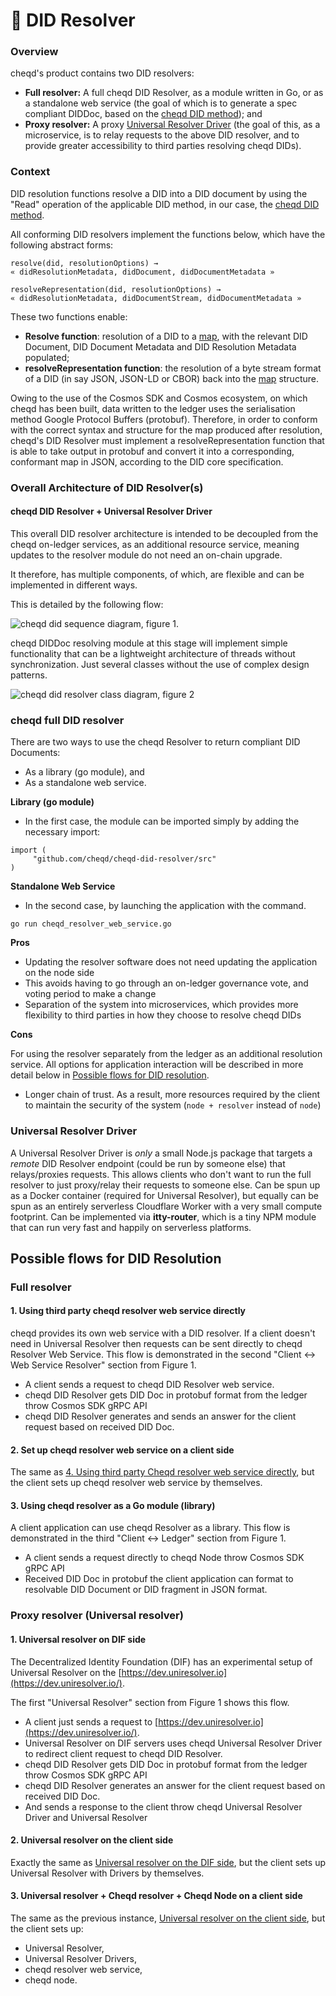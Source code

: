 # 🔄 DID Resolver

### Overview

cheqd's product contains two DID resolvers:

* **Full resolver:** A full cheqd DID Resolver, as a module written in Go, or as a standalone web service (the goal of which is to generate a spec compliant DIDDoc, based on the [cheqd DID method](https://github.com/cheqd/cheqd-node/blob/adr-did-resolver/architecture/adr-list/adr-002-cheqd-did-method.md)); and
* **Proxy resolver:** A proxy [Universal Resolver Driver](https://github.com/decentralized-identity/universal-resolver) (the goal of this, as a microservice, is to relay requests to the above DID resolver, and to provide greater accessibility to third parties resolving cheqd DIDs).

### Context

DID resolution functions resolve a DID into a DID document by using the "Read" operation of the applicable DID method, in our case, the [cheqd DID method](https://github.com/cheqd/cheqd-node/blob/adr-did-resolver/architecture/adr-list/adr-002-cheqd-did-method.md).

All conforming DID resolvers implement the functions below, which have the following abstract forms:

```
resolve(did, resolutionOptions) → 
« didResolutionMetadata, didDocument, didDocumentMetadata »

resolveRepresentation(did, resolutionOptions) → 
« didResolutionMetadata, didDocumentStream, didDocumentMetadata »
```

These two functions enable:

* **Resolve function**: resolution of a DID to a [map](https://www.w3.org/TR/did-core/#did-resolution), with the relevant DID Document, DID Document Metadata and DID Resolution Metadata populated;
* **resolveRepresentation function**: the resolution of a byte stream format of a DID (in say JSON, JSON-LD or CBOR) back into the [map](https://www.w3.org/TR/did-core/#did-resolution) structure.

Owing to the use of the Cosmos SDK and Cosmos ecosystem, on which cheqd has been built, data written to the ledger uses the serialisation method Google Protocol Buffers (protobuf). Therefore, in order to conform with the correct syntax and structure for the map produced after resolution, cheqd's DID Resolver must implement a resolveRepresentation function that is able to take output in protobuf and convert it into a corresponding, conformant map in JSON, according to the DID core specification.

### Overall Architecture of DID Resolver(s)

#### cheqd DID Resolver + Universal Resolver Driver

This overall DID resolver architecture is intended to be decoupled from the cheqd on-ledger services, as an additional resource service, meaning updates to the resolver module do not need an on-chain upgrade.

It therefore, has multiple components, of which, are flexible and can be implemented in different ways.

This is detailed by the following flow:

![ cheqd did sequence diagram, figure 1.](https://github.com/cheqd/cheqd-node/raw/adr-did-resolver/architecture/adr-list/assets/adr-010-did-resolver/universal-resolver-sequence-diagram.png)

cheqd DIDDoc resolving module at this stage will implement simple functionality that can be a lightweight architecture of threads without synchronization. Just several classes without the use of complex design patterns.

![cheqd did resolver class diagram, figure 2](https://github.com/cheqd/cheqd-node/raw/adr-did-resolver/architecture/adr-list/assets/adr-010-did-resolver/resolver-class-diagram.png)

### cheqd full DID resolver

There are two ways to use the cheqd Resolver to return compliant DID Documents:

* As a library (go module), and
* As a standalone web service.

**Library (go module)**

* In the first case, the module can be imported simply by adding the necessary import:

```
import (
     "github.com/cheqd/cheqd-did-resolver/src"
)
```

**Standalone Web Service**

* In the second case, by launching the application with the command.

```
go run cheqd_resolver_web_service.go
```

**Pros**

* Updating the resolver software does not need updating the application on the node side
* This avoids having to go through an on-ledger governance vote, and voting period to make a change
* Separation of the system into microservices, which provides more flexibility to third parties in how they choose to resolve cheqd DIDs

**Cons**

For using the resolver separately from the ledger as an additional resolution service. All options for application interaction will be described in more detail below in [Possible flows for DID resolution](did-resolver.md#possible-flows-for-did-resolution).

* Longer chain of trust. As a result, more resources required by the client to maintain the security of the system (`node + resolver` instead of `node`)

### Universal Resolver Driver

A Universal Resolver Driver is _only_ a small Node.js package that targets a _remote_ DID Resolver endpoint (could be run by someone else) that relays/proxies requests. This allows clients who don't want to run the full resolver to just proxy/relay their requests to someone else. Can be spun up as a Docker container (required for Universal Resolver), but equally can be spun as an entirely serverless Cloudflare Worker with a very small compute footprint. Can be implemented via **itty-router**, which is a tiny NPM module that can run very fast and happily on serverless platforms.

## Possible flows for DID Resolution

### Full resolver

#### 1. Using third party cheqd resolver web service directly

cheqd provides its own web service with a DID resolver. If a client doesn't need in Universal Resolver then requests can be sent directly to cheqd Resolver Web Service. This flow is demonstrated in the second "Client <-> Web Service Resolver" section from Figure 1.

* A client sends a request to cheqd DID Resolver web service.
* cheqd DID Resolver gets DID Doc in protobuf format from the ledger throw Cosmos SDK gRPC API
* cheqd DID Resolver generates and sends an answer for the client request based on received DID Doc.

#### 2. Set up cheqd resolver web service on a client side

The same as [4. Using third party Cheqd resolver web service directly](did-resolver.md#4.-using-third-party-cheqd-resolver-web-service-directly), but the client sets up cheqd resolver web service by themselves.

#### 3. Using cheqd resolver as a Go module (library)

A client application can use cheqd Resolver as a library. This flow is demonstrated in the third "Client <-> Ledger" section from Figure 1.

* A client sends a request directly to cheqd Node throw Cosmos SDK gRPC API
* Received DID Doc in protobuf the client application can format to resolvable DID Document or DID fragment in JSON format.

### Proxy resolver (Universal resolver)

#### 1. Universal resolver on DIF side

The Decentralized Identity Foundation (DIF) has an experimental setup of Universal Resolver on the [https://dev.uniresolver.io](https://dev.uniresolver.io/).

The first "Universal Resolver" section from Figure 1 shows this flow.

* A client just sends a request to [https://dev.uniresolver.io](https://dev.uniresolver.io/).
* Universal Resolver on DIF servers uses cheqd Universal Resolver Driver to redirect client request to cheqd DID Resolver.
* cheqd DID Resolver gets DID Doc in protobuf format from the ledger throw Cosmos SDK gRPC API
* cheqd DID Resolver generates an answer for the client request based on received DID Doc.
* And sends a response to the client throw cheqd Universal Resolver Driver and Universal Resolver

#### 2. Universal resolver on the client side

Exactly the same as [Universal resolver on the DIF side](did-resolver.md#1.-universal-resolver-on-dif-side), but the client sets up Universal Resolver with Drivers by themselves.

#### 3. Universal resolver + Cheqd resolver + Cheqd Node on a client side

The same as the previous instance, [Universal resolver on the client side](did-resolver.md#2.-universal-resolver-on-a-client-side), but the client sets up:

* Universal Resolver,
* Universal Resolver Drivers,
* cheqd resolver web service,
* cheqd node.
